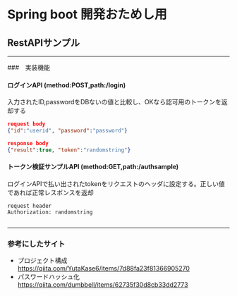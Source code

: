 # Spring boot 開発おためし用
## RestAPIサンプル

***

###　実装機能

#### ログインAPI (method:POST,path:/login)
 入力されたID,passwordをDBないの値と比較し、OKなら認可用のトークンを返却する

```json
request body
{"id":"userid", "password":"password"}

response body
{"result":true, "token":"randomstring"}

```


#### トークン検証サンプルAPI (method:GET,path:/authsample)
 ログインAPIで払い出されたtokenをリクエストのヘッダに設定する。正しい値であれば正常レスポンスを返却

 ```
 request header
 Authorization: randomstring


 ```

***

### 参考にしたサイト
- プロジェクト構成　
https://qiita.com/YutaKase6/items/7d88fa23f81366905270
- パスワードハッシュ化
https://qiita.com/dumbbell/items/62735f30d8cb33dd2773
